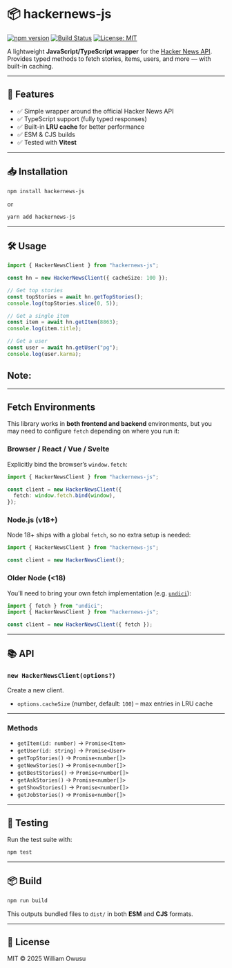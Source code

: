 # 📦 hackernews-js

[![npm version](https://img.shields.io/npm/v/hackernews-js)](https://www.npmjs.com/package/hackernews-js)
[![Build Status](https://github.com/willowusu/hackernews-js/actions/workflows/ci.yml/badge.svg)](https://github.com/willowusu/hackernews-js/actions)
[![License: MIT](https://img.shields.io/badge/License-MIT-yellow.svg)](LICENSE)

A lightweight **JavaScript/TypeScript wrapper** for the [Hacker News API](https://github.com/HackerNews/API).
Provides typed methods to fetch stories, items, users, and more — with built-in caching.

---

## 🚀 Features

* ✅ Simple wrapper around the official Hacker News API
* ✅ TypeScript support (fully typed responses)
* ✅ Built-in **LRU cache** for better performance
* ✅ ESM & CJS builds
* ✅ Tested with **Vitest**

---

## 📥 Installation

```bash
npm install hackernews-js
```

or

```bash
yarn add hackernews-js
```

---

## 🛠 Usage

```ts
import { HackerNewsClient } from "hackernews-js";

const hn = new HackerNewsClient({ cacheSize: 100 });

// Get top stories
const topStories = await hn.getTopStories();
console.log(topStories.slice(0, 5));

// Get a single item
const item = await hn.getItem(8863);
console.log(item.title);

// Get a user
const user = await hn.getUser("pg");
console.log(user.karma);
```

## Note:
---

## Fetch Environments

This library works in **both frontend and backend** environments, but you may need to configure `fetch` depending on where you run it:

### Browser / React / Vue / Svelte
Explicitly bind the browser’s `window.fetch`:
```ts
import { HackerNewsClient } from "hackernews-js";

const client = new HackerNewsClient({
  fetch: window.fetch.bind(window),
});
````

### Node.js (v18+)

Node 18+ ships with a global `fetch`, so no extra setup is needed:

```ts
import { HackerNewsClient } from "hackernews-js";

const client = new HackerNewsClient();
```

### Older Node (<18)

You’ll need to bring your own fetch implementation (e.g. [`undici`](https://github.com/nodejs/undici)):

```ts
import { fetch } from "undici";
import { HackerNewsClient } from "hackernews-js";

const client = new HackerNewsClient({ fetch });
```
---


## 📚 API

### `new HackerNewsClient(options?)`

Create a new client.

* `options.cacheSize` (number, default: `100`) – max entries in LRU cache

---

### Methods

* `getItem(id: number)` → `Promise<Item>`
* `getUser(id: string)` → `Promise<User>`
* `getTopStories()` → `Promise<number[]>`
* `getNewStories()` → `Promise<number[]>`
* `getBestStories()` → `Promise<number[]>`
* `getAskStories()` → `Promise<number[]>`
* `getShowStories()` → `Promise<number[]>`
* `getJobStories()` → `Promise<number[]>`

---

## 🧪 Testing

Run the test suite with:

```bash
npm test
```

---

## 📦 Build

```bash
npm run build
```

This outputs bundled files to `dist/` in both **ESM** and **CJS** formats.

---

## 📜 License

MIT © 2025 William Owusu

